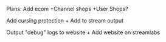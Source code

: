 Plans:
Add ecom
    +Channel shops
    +User Shops?

Add cursing protection
    + Add to stream output

Output "debug" logs to website
    + Add website on streamlabs

